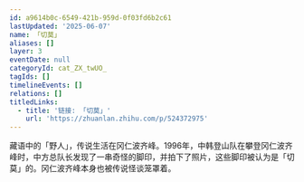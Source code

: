 ```yaml
---
id: a9614b0c-6549-421b-959d-0f03fd6b2c61
lastUpdated: '2025-06-07'
name: 「切莫」
aliases: []
layer: 3
eventDate: null
categoryId: cat_ZX_twUO_
tagIds: []
timelineEvents: []
relations: []
titledLinks:
  - title: '链接: 「切莫」'
    url: 'https://zhuanlan.zhihu.com/p/524372975'
---
```

藏语中的「野人」，传说生活在冈仁波齐峰。1996年，中韩登山队在攀登冈仁波齐峰时，中方总队长发现了一串奇怪的脚印，并拍下了照片，这些脚印被认为是「切莫」的。冈仁波齐峰本身也被传说怪谈笼罩着。

